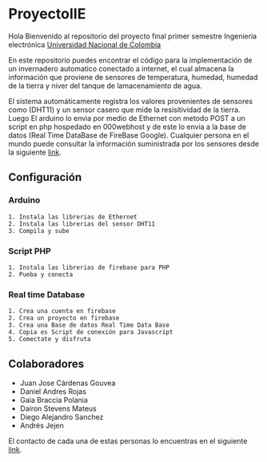# ProyectoIIE

Hola
Bienvenido al repositorio del proyecto final primer semestre Ingenieria electrónica [Universidad Nacional de Colombia](www.unal.edu.co)

En este repositorio puedes encontrar el código para la implementación de un invernadero automatico conectado a internet, el cual almacena la información que proviene de sensores de temperatura, humedad, humedad de la tierra y niver del tanque de lamacenamiento de agua.

El sistema automáticamente registra los valores provenientes de sensores como (DHT11) y un sensor casero que mide la resisitividad de la tierra. Luego El arduino lo envia por medio de Ethernet con metodo POST a un script en php hospedado en 000webhost y de este lo envia a la base de datos (Real Time DataBase de FireBase Google). Cualquier persona en el mundo puede consultar la información suministrada por los sensores desde la siguiente [link](http://proyectoiieagricola.000webhostapp.com).

## Configuración

  ### Arduino
    1. Instala las librerias de Ethernet
    2. Instala las librerias del sensor DHT11
    3. Compila y sube
    
  ### Script PHP
    1. Instala las librerias de firebase para PHP
    2. Pueba y conecta
    
  ### Real time Database
    1. Crea una cuenta en firebase
    2. Crea un proyecto en firebase
    3. Crea una Base de datos Real Time Data Base
    4. Copia es Script de conexión para Javascript 
    5. Comectate y disfruta

## Colaboradores

- Juan Jose Cárdenas Gouvea 
- Daniel Andres Rojas
- Gaia Braccia Polania
- Dairon Stevens Mateus
- Diego Alejandro Sanchez
- Andrés Jejen

El contacto de cada una de estas personas lo encuentras en el siguiente [link](http://proyectoiieagricola.000webhostapp.com/equipo.html).


